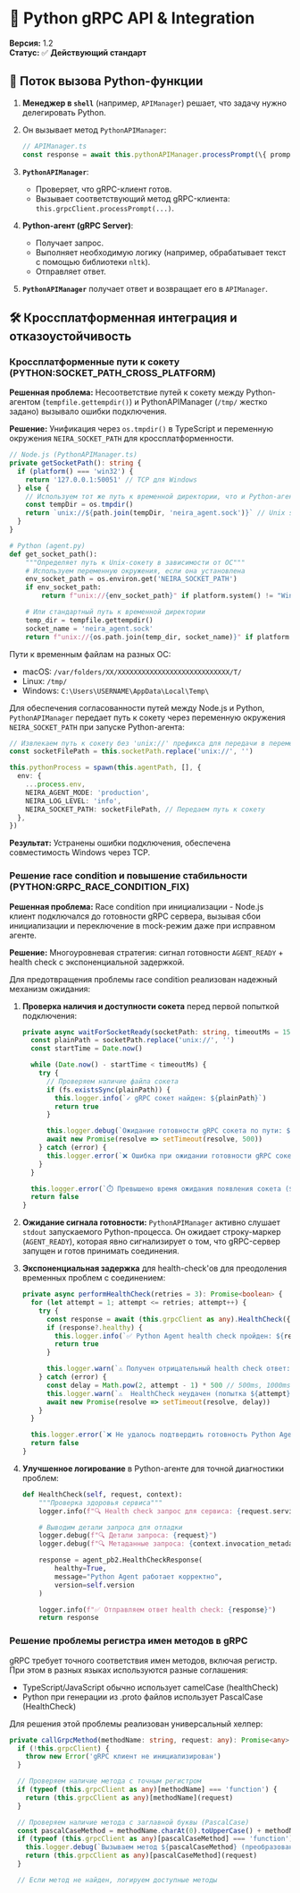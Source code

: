 # 🐍 Python gRPC API & Integration

**Версия:** 1.2  
**Статус:** ✅ **Действующий стандарт**

## 🔄 Поток вызова Python-функции

1. **Менеджер в `shell`** (например, `APIManager`) решает, что задачу нужно делегировать Python.
2. Он вызывает метод `PythonAPIManager`:

   ```typescript
   // APIManager.ts
   const response = await this.pythonAPIManager.processPrompt(\{ prompt: 'Анализируй этот текст...' });
   ```

3. **`PythonAPIManager`**:
   - Проверяет, что gRPC-клиент готов.
   - Вызывает соответствующий метод gRPC-клиента: `this.grpcClient.processPrompt(...)`.
4. **Python-агент (gRPC Server)**:
   - Получает запрос.
   - Выполняет необходимую логику (например, обрабатывает текст с помощью библиотеки `nltk`).
   - Отправляет ответ.
5. **`PythonAPIManager`** получает ответ и возвращает его в `APIManager`.

## 🛠️ Кроссплатформенная интеграция и отказоустойчивость

### Кроссплатформенные пути к сокету (PYTHON:SOCKET_PATH_CROSS_PLATFORM)

**Решенная проблема:** Несоответствие путей к сокету между Python-агентом (`tempfile.gettempdir()`) и PythonAPIManager (`/tmp/` жестко задано) вызывало ошибки подключения.

**Решение:** Унификация через `os.tmpdir()` в TypeScript и переменную окружения `NEIRA_SOCKET_PATH` для кроссплатформенности.

```typescript
// Node.js (PythonAPIManager.ts)
private getSocketPath(): string {
  if (platform() === 'win32') {
    return '127.0.0.1:50051' // TCP для Windows
  } else {
    // Используем тот же путь к временной директории, что и Python-агент
    const tempDir = os.tmpdir()
    return `unix://${path.join(tempDir, 'neira_agent.sock')}` // Unix socket для macOS/Linux
  }
}
```

```python
# Python (agent.py)
def get_socket_path():
    """Определяет путь к Unix-сокету в зависимости от ОС"""
    # Используем переменную окружения, если она установлена
    env_socket_path = os.environ.get('NEIRA_SOCKET_PATH')
    if env_socket_path:
        return f"unix://{env_socket_path}" if platform.system() != "Windows" else env_socket_path

    # Или стандартный путь к временной директории
    temp_dir = tempfile.gettempdir()
    socket_name = 'neira_agent.sock'
    return f"unix://{os.path.join(temp_dir, socket_name)}" if platform.system() != "Windows" else "127.0.0.1:50051"
```

Пути к временным файлам на разных ОС:

- macOS: `/var/folders/XX/XXXXXXXXXXXXXXXXXXXXXXXXXXXX/T/`
- Linux: `/tmp/`
- Windows: `C:\Users\USERNAME\AppData\Local\Temp\`

Для обеспечения согласованности путей между Node.js и Python, `PythonAPIManager` передает путь к сокету через переменную окружения `NEIRA_SOCKET_PATH` при запуске Python-агента:

```typescript
// Извлекаем путь к сокету без 'unix://' префикса для передачи в переменной окружения
const socketFilePath = this.socketPath.replace('unix://', '')

this.pythonProcess = spawn(this.agentPath, [], {
  env: {
    ...process.env,
    NEIRA_AGENT_MODE: 'production',
    NEIRA_LOG_LEVEL: 'info',
    NEIRA_SOCKET_PATH: socketFilePath, // Передаем путь к сокету
  },
})
```

**Результат:** Устранены ошибки подключения, обеспечена совместимость Windows через TCP.

### Решение race condition и повышение стабильности (PYTHON:GRPC_RACE_CONDITION_FIX)

**Решенная проблема:** Race condition при инициализации - Node.js клиент подключался до готовности gRPC сервера, вызывая сбои инициализации и переключение в mock-режим даже при исправном агенте.

**Решение:** Многоуровневая стратегия: сигнал готовности `AGENT_READY` + health check с экспоненциальной задержкой.

Для предотвращения проблемы race condition реализован надежный механизм ожидания:

1. **Проверка наличия и доступности сокета** перед первой попыткой подключения:

   ```typescript
   private async waitForSocketReady(socketPath: string, timeoutMs = 15000): Promise<boolean> {
     const plainPath = socketPath.replace('unix://', '')
     const startTime = Date.now()

     while (Date.now() - startTime < timeoutMs) {
       try {
         // Проверяем наличие файла сокета
         if (fs.existsSync(plainPath)) {
           this.logger.info(`✓ gRPC сокет найден: ${plainPath}`)
           return true
         }

         this.logger.debug(`Ожидание готовности gRPC сокета по пути: ${plainPath}`)
         await new Promise(resolve => setTimeout(resolve, 500))
       } catch (error) {
         this.logger.error(`❌ Ошибка при ожидании готовности gRPC сокета: ${error.message}`)
       }
     }

     this.logger.error(`⏱️ Превышено время ожидания появления сокета (${timeoutMs}ms)`)
     return false
   }
   ```

2. **Ожидание сигнала готовности:** `PythonAPIManager` активно слушает `stdout` запускаемого Python-процесса. Он ожидает строку-маркер (`AGENT_READY`), которая явно сигнализирует о том, что gRPC-сервер запущен и готов принимать соединения.

3. **Экспоненциальная задержка** для health-check'ов для преодоления временных проблем с соединением:

   ```typescript
   private async performHealthCheck(retries = 3): Promise<boolean> {
     for (let attempt = 1; attempt <= retries; attempt++) {
       try {
         const response = await (this.grpcClient as any).HealthCheck({ service: 'python-agent' })
         if (response?.healthy) {
           this.logger.info(`✅ Python Agent health check пройден: ${response.message} (v${response.version})`)
           return true
         }

         this.logger.warn(`⚠️ Получен отрицательный health check ответ: ${response?.message || 'Нет сообщения'}`)
       } catch (error) {
         const delay = Math.pow(2, attempt - 1) * 500 // 500ms, 1000ms, 2000ms, 4000ms...
         this.logger.warn(`⚠️  HealthCheck неудачен (попытка ${attempt}/${retries}). Повтор через ${delay} мс...`)
         await new Promise(resolve => setTimeout(resolve, delay))
       }
     }

     this.logger.error(`❌ Не удалось подтвердить готовность Python Agent после ${retries} попыток — переходим в мок-режим`)
     return false
   }
   ```

4. **Улучшенное логирование** в Python-агенте для точной диагностики проблем:

   ```python
   def HealthCheck(self, request, context):
       """Проверка здоровья сервиса"""
       logger.info(f"🔍 Health check запрос для сервиса: {request.service}")

       # Выводим детали запроса для отладки
       logger.debug(f"🔍 Детали запроса: {request}")
       logger.debug(f"🔍 Метаданные запроса: {context.invocation_metadata()}")

       response = agent_pb2.HealthCheckResponse(
           healthy=True,
           message="Python Agent работает корректно",
           version=self.version
       )

       logger.info(f"✅ Отправляем ответ health check: {response}")
       return response
   ```

### Решение проблемы регистра имен методов в gRPC

gRPC требует точного соответствия имен методов, включая регистр. При этом в разных языках используются разные соглашения:

- TypeScript/JavaScript обычно использует camelCase (healthCheck)
- Python при генерации из .proto файлов использует PascalCase (HealthCheck)

Для решения этой проблемы реализован универсальный хелпер:

```typescript
private callGrpcMethod(methodName: string, request: any): Promise<any> {
  if (!this.grpcClient) {
    throw new Error('gRPC клиент не инициализирован')
  }

  // Проверяем наличие метода с точным регистром
  if (typeof (this.grpcClient as any)[methodName] === 'function') {
    return (this.grpcClient as any)[methodName](request)
  }

  // Проверяем наличие метода с заглавной буквы (PascalCase)
  const pascalCaseMethod = methodName.charAt(0).toUpperCase() + methodName.slice(1)
  if (typeof (this.grpcClient as any)[pascalCaseMethod] === 'function') {
    this.logger.debug(`Вызываем метод ${pascalCaseMethod} (преобразован из ${methodName})`)
    return (this.grpcClient as any)[pascalCaseMethod](request)
  }

  // Если метод не найден, логируем доступные методы
``` 